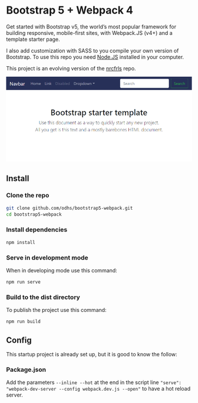 # Bootstrap 5 + Webpack 4

Get started with Bootstrap v5, the world’s most popular framework for building responsive, mobile-first sites, with Webpack.JS (v4+) and a template starter page.

I also add customization with SASS to you compile your own version of Bootstrap. To use this repo you need [Node.JS](https://nodejs.org/) installed in your computer.

This project is an evolving version of the [nrcfrls](https://github.com/nrcfrld/bootstrap5-webpack) repo.

![page](https://github.com/odhs/bootstrap5-webpack/blob/master/bootstrap_starter_template.png?raw=true)

## Install

### Clone the repo

```sh
git clone github.com/odhs/bootstrap5-webpack.git
cd bootstrap5-webpack
```

### Install dependencies

```sh
npm install
```

### Serve in development mode

When in developing mode use this command:

```sh
npm run serve
```

### Build to the dist directory

To publish the project use this command:

```sh
npm run build
```

## Config

This startup project is already set up, but it is good to know the follow:

### Package.json

Add the parameters `--inline --hot` at the end in the script line `"serve": "webpack-dev-server --config webpack.dev.js --open"` to have a hot reload server.
